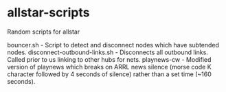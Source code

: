 # allstar-scripts
Random scripts for allstar

bouncer.sh - Script to detect and disconnect nodes which have subtended nodes.
disconnect-outbound-links.sh - Disconnects all outbound links. Called prior to us linking to other hubs for nets.
playnews-cw - Modified version of playnews which breaks on ARRL news silence (morse code K character followed by 4 seconds of silence) rather than a set time (~160 seconds).
